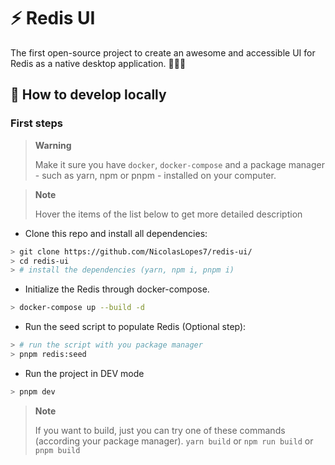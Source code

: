 # ⚡ Redis UI
The first open-source project to create an awesome and accessible UI for Redis as a native desktop application. 🚀✨🦄


## 🚀 How to develop locally

### First steps
> **Warning**
> 
> Make it sure you have `docker`, `docker-compose` and a package manager - such as yarn, npm or pnpm - installed on your computer.

> **Note**
> 
> Hover the items of the list below to get more detailed description

- Clone this repo and install all dependencies:
```sh
> git clone https://github.com/NicolasLopes7/redis-ui/
> cd redis-ui
> # install the dependencies (yarn, npm i, pnpm i)
```
- Initialize the Redis through docker-compose.
```sh
> docker-compose up --build -d
```
- Run the seed script to populate Redis (Optional step):
```sh
> # run the script with you package manager
> pnpm redis:seed
```
- Run the project in DEV mode
```sh
> pnpm dev
```

> **Note**
> 
> If you want to build, just you can try one of these commands (according your package manager).
> `yarn build` or `npm run build` or `pnpm build`

